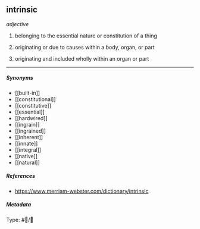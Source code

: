 
## intrinsic  # 

_adjective_

1. belonging to the essential nature or constitution of a thing

2. originating or due to causes within a body, organ, or part

3. originating and included wholly within an organ or part

___

##### Synonyms 

-   [[built-in]]
-   [[constitutional]]
-   [[constitutive]]
-   [[essential]]
-   [[hardwired]]
-   [[ingrain]]
-   [[ingrained]]
-   [[inherent]]
-   [[innate]]
-   [[integral]]
-   [[native]]
-   [[natural]]

##### References 

- https://www.merriam-webster.com/dictionary/intrinsic

##### Metadata

Type: #💬/💬 